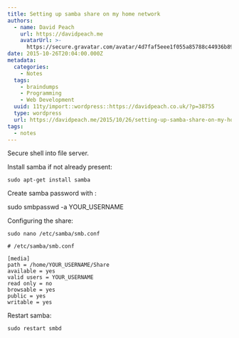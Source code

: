 ```yaml
---
title: Setting up samba share on my home network
authors:
  - name: David Peach
    url: https://davidpeach.me
    avatarUrl: >-
      https://secure.gravatar.com/avatar/4d7faf5eee1f055a85788c44936b8995eaab6dfb004e7854ec747ccb272e91ee?s=96&d=mm&r=g
date: 2015-10-26T20:04:00.000Z
metadata:
  categories:
    - Notes
  tags:
    - braindumps
    - Programming
    - Web Development
  uuid: 11ty/import::wordpress::https://davidpeach.co.uk/?p=38755
  type: wordpress
  url: https://davidpeach.me/2015/10/26/setting-up-samba-share-on-my-home-network/
tags:
  - notes
---
```

Secure shell into file server.

Install samba if not already present:

```
sudo apt-get install samba
```

Create samba password with :

sudo smbpasswd -a YOUR\_USERNAME

Configuring the share:

```
sudo nano /etc/samba/smb.conf
```

```
# /etc/samba/smb.conf

[media] 
path = /home/YOUR_USERNAME/Share 
available = yes 
valid users = YOUR_USERNAME 
read only = no 
browsable = yes 
public = yes 
writable = yes
```

Restart samba:

```
sudo restart smbd
```